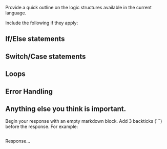 Provide a quick outline on the logic structures available in the current language.

Include the following if they apply:

## If/Else statements

## Switch/Case statements

## Loops

## Error Handling

## Anything else you think is important.

Begin your response with an empty markdown block. Add 3 backticks (```) before the response. For example:

```markdown
```
Response...